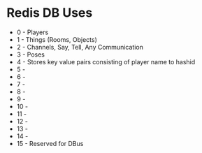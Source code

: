 # Redis DB Uses
* 0 - Players
* 1 - Things (Rooms, Objects)
* 2 - Channels, Say, Tell, Any Communication
* 3 - Poses
* 4 - Stores key value pairs consisting of player name to hashid
* 5 - 
* 6 -
* 7 - 
* 8 - 
* 9 - 
* 10 - 
* 11 - 
* 12 - 
* 13 - 
* 14 - 
* 15 - Reserved for DBus 